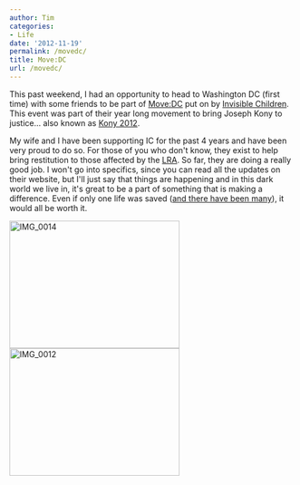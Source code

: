 ```yaml
---
author: Tim
categories:
- Life
date: '2012-11-19'
permalink: /movedc/
title: Move:DC
url: /movedc/
---
```


This past weekend, I had an opportunity to head to Washington DC (first time) with some friends to be part of [Move:DC][1] put on by [Invisible Children][2]. This event was part of their year long movement to bring Joseph Kony to justice&#8230; also known as [Kony 2012][1].

My wife and I have been supporting IC for the past 4 years and have been very proud to do so. For those of you who don't know, they exist to help bring restitution to those affected by the [LRA][3]. So far, they are doing a really good job. I won't go into specifics, since you can read all the updates on their website, but I'll just say that things are happening and in this dark world we live in, it's great to be a part of something that is making a difference. Even if only one life was saved ([and there have been many][4]), it would all be worth it.

<img class="alignnone size-medium wp-image-373" alt="IMG_0014" src="http://timw.co/wp-content/uploads/2012/12/IMG_0014-300x225.jpg" width="300" height="225" /> <img class="alignnone size-medium wp-image-372" alt="IMG_0012" src="http://timw.co/wp-content/uploads/2012/12/IMG_0012-300x225.jpg" width="300" height="225" />

 [1]: http://invisiblechildren.com/movedc/
 [2]: http://invisiblechildren.com
 [3]: http://en.wikipedia.org/wiki/Lord's_Resistance_Army
 [4]: http://www.lracrisistracker.com/
 